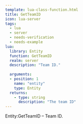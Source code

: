 ```yaml
---
template: lua-class-function.html
title: GetTeamID
icon: lua-server
tags:
  - lua
  - server
  - needs-verification
  - needs-example
lua:
  library: Entity
  function: GetTeamID
  realm: server
  description: "Team ID."
  
  arguments:
  - position: 1
    name: "entity"
    type: Entity
  returns:
    - type: string
      description: "The team ID"
---
```


<div class="lua__search__keywords">
Entity:GetTeamID &#x2013; Team ID.
</div>
